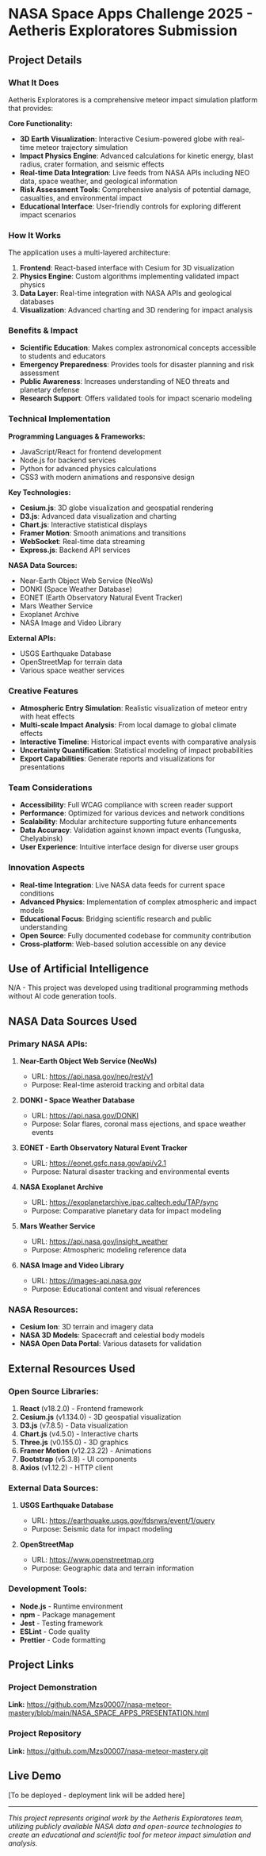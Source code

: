 # NASA Space Apps Challenge 2025 - Aetheris Exploratores Submission

## Project Details

### What It Does
Aetheris Exploratores is a comprehensive meteor impact simulation platform that provides:

**Core Functionality:**
- **3D Earth Visualization**: Interactive Cesium-powered globe with real-time meteor trajectory simulation
- **Impact Physics Engine**: Advanced calculations for kinetic energy, blast radius, crater formation, and seismic effects
- **Real-time Data Integration**: Live feeds from NASA APIs including NEO data, space weather, and geological information
- **Risk Assessment Tools**: Comprehensive analysis of potential damage, casualties, and environmental impact
- **Educational Interface**: User-friendly controls for exploring different impact scenarios

### How It Works
The application uses a multi-layered architecture:

1. **Frontend**: React-based interface with Cesium for 3D visualization
2. **Physics Engine**: Custom algorithms implementing validated impact physics
3. **Data Layer**: Real-time integration with NASA APIs and geological databases
4. **Visualization**: Advanced charting and 3D rendering for impact analysis

### Benefits & Impact
- **Scientific Education**: Makes complex astronomical concepts accessible to students and educators
- **Emergency Preparedness**: Provides tools for disaster planning and risk assessment
- **Public Awareness**: Increases understanding of NEO threats and planetary defense
- **Research Support**: Offers validated tools for impact scenario modeling

### Technical Implementation

**Programming Languages & Frameworks:**
- JavaScript/React for frontend development
- Node.js for backend services
- Python for advanced physics calculations
- CSS3 with modern animations and responsive design

**Key Technologies:**
- **Cesium.js**: 3D globe visualization and geospatial rendering
- **D3.js**: Advanced data visualization and charting
- **Chart.js**: Interactive statistical displays
- **Framer Motion**: Smooth animations and transitions
- **WebSocket**: Real-time data streaming
- **Express.js**: Backend API services

**NASA Data Sources:**
- Near-Earth Object Web Service (NeoWs)
- DONKI (Space Weather Database)
- EONET (Earth Observatory Natural Event Tracker)
- Mars Weather Service
- Exoplanet Archive
- NASA Image and Video Library

**External APIs:**
- USGS Earthquake Database
- OpenStreetMap for terrain data
- Various space weather services

### Creative Features
- **Atmospheric Entry Simulation**: Realistic visualization of meteor entry with heat effects
- **Multi-scale Impact Analysis**: From local damage to global climate effects
- **Interactive Timeline**: Historical impact events with comparative analysis
- **Uncertainty Quantification**: Statistical modeling of impact probabilities
- **Export Capabilities**: Generate reports and visualizations for presentations

### Team Considerations
- **Accessibility**: Full WCAG compliance with screen reader support
- **Performance**: Optimized for various devices and network conditions
- **Scalability**: Modular architecture supporting future enhancements
- **Data Accuracy**: Validation against known impact events (Tunguska, Chelyabinsk)
- **User Experience**: Intuitive interface design for diverse user groups

### Innovation Aspects
- **Real-time Integration**: Live NASA data feeds for current space conditions
- **Advanced Physics**: Implementation of complex atmospheric and impact models
- **Educational Focus**: Bridging scientific research and public understanding
- **Open Source**: Fully documented codebase for community contribution
- **Cross-platform**: Web-based solution accessible on any device

## Use of Artificial Intelligence
N/A - This project was developed using traditional programming methods without AI code generation tools.

## NASA Data Sources Used

### Primary NASA APIs:
1. **Near-Earth Object Web Service (NeoWs)**
   - URL: https://api.nasa.gov/neo/rest/v1
   - Purpose: Real-time asteroid tracking and orbital data

2. **DONKI - Space Weather Database**
   - URL: https://api.nasa.gov/DONKI
   - Purpose: Solar flares, coronal mass ejections, and space weather events

3. **EONET - Earth Observatory Natural Event Tracker**
   - URL: https://eonet.gsfc.nasa.gov/api/v2.1
   - Purpose: Natural disaster tracking and environmental events

4. **NASA Exoplanet Archive**
   - URL: https://exoplanetarchive.ipac.caltech.edu/TAP/sync
   - Purpose: Comparative planetary data for impact modeling

5. **Mars Weather Service**
   - URL: https://api.nasa.gov/insight_weather
   - Purpose: Atmospheric modeling reference data

6. **NASA Image and Video Library**
   - URL: https://images-api.nasa.gov
   - Purpose: Educational content and visual references

### NASA Resources:
- **Cesium Ion**: 3D terrain and imagery data
- **NASA 3D Models**: Spacecraft and celestial body models
- **NASA Open Data Portal**: Various datasets for validation

## External Resources Used

### Open Source Libraries:
1. **React** (v18.2.0) - Frontend framework
2. **Cesium.js** (v1.134.0) - 3D geospatial visualization
3. **D3.js** (v7.8.5) - Data visualization
4. **Chart.js** (v4.5.0) - Interactive charts
5. **Three.js** (v0.155.0) - 3D graphics
6. **Framer Motion** (v12.23.22) - Animations
7. **Bootstrap** (v5.3.8) - UI components
8. **Axios** (v1.12.2) - HTTP client

### External Data Sources:
1. **USGS Earthquake Database**
   - URL: https://earthquake.usgs.gov/fdsnws/event/1/query
   - Purpose: Seismic data for impact modeling

2. **OpenStreetMap**
   - URL: https://www.openstreetmap.org
   - Purpose: Geographic data and terrain information

### Development Tools:
- **Node.js** - Runtime environment
- **npm** - Package management
- **Jest** - Testing framework
- **ESLint** - Code quality
- **Prettier** - Code formatting

## Project Links

### Project Demonstration
**Link:** https://github.com/Mzs00007/nasa-meteor-mastery/blob/main/NASA_SPACE_APPS_PRESENTATION.html

### Project Repository
**Link:** https://github.com/Mzs00007/nasa-meteor-mastery.git

## Live Demo
[To be deployed - deployment link will be added here]

---

*This project represents original work by the Aetheris Exploratores team, utilizing publicly available NASA data and open-source technologies to create an educational and scientific tool for meteor impact simulation and analysis.*